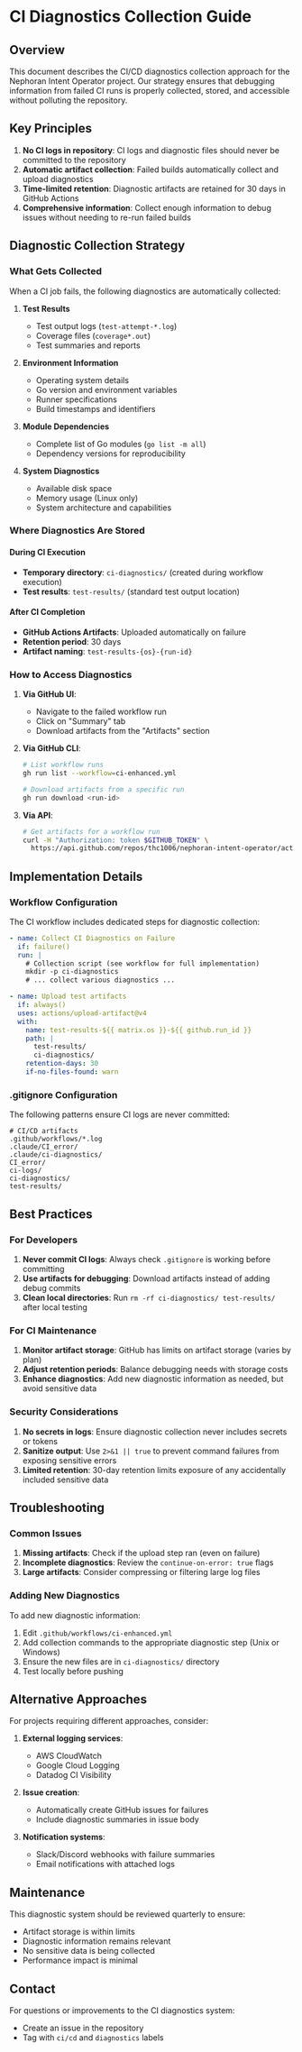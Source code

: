 # CI Diagnostics Collection Guide

## Overview

This document describes the CI/CD diagnostics collection approach for the Nephoran Intent Operator project. Our strategy ensures that debugging information from failed CI runs is properly collected, stored, and accessible without polluting the repository.

## Key Principles

1. **No CI logs in repository**: CI logs and diagnostic files should never be committed to the repository
2. **Automatic artifact collection**: Failed builds automatically collect and upload diagnostics
3. **Time-limited retention**: Diagnostic artifacts are retained for 30 days in GitHub Actions
4. **Comprehensive information**: Collect enough information to debug issues without needing to re-run failed builds

## Diagnostic Collection Strategy

### What Gets Collected

When a CI job fails, the following diagnostics are automatically collected:

1. **Test Results**
   - Test output logs (`test-attempt-*.log`)
   - Coverage files (`coverage*.out`)
   - Test summaries and reports

2. **Environment Information**
   - Operating system details
   - Go version and environment variables
   - Runner specifications
   - Build timestamps and identifiers

3. **Module Dependencies**
   - Complete list of Go modules (`go list -m all`)
   - Dependency versions for reproducibility

4. **System Diagnostics**
   - Available disk space
   - Memory usage (Linux only)
   - System architecture and capabilities

### Where Diagnostics Are Stored

#### During CI Execution
- **Temporary directory**: `ci-diagnostics/` (created during workflow execution)
- **Test results**: `test-results/` (standard test output location)

#### After CI Completion
- **GitHub Actions Artifacts**: Uploaded automatically on failure
- **Retention period**: 30 days
- **Artifact naming**: `test-results-{os}-{run-id}`

### How to Access Diagnostics

1. **Via GitHub UI**:
   - Navigate to the failed workflow run
   - Click on "Summary" tab
   - Download artifacts from the "Artifacts" section

2. **Via GitHub CLI**:
   ```bash
   # List workflow runs
   gh run list --workflow=ci-enhanced.yml
   
   # Download artifacts from a specific run
   gh run download <run-id>
   ```

3. **Via API**:
   ```bash
   # Get artifacts for a workflow run
   curl -H "Authorization: token $GITHUB_TOKEN" \
     https://api.github.com/repos/thc1006/nephoran-intent-operator/actions/runs/<run-id>/artifacts
   ```

## Implementation Details

### Workflow Configuration

The CI workflow includes dedicated steps for diagnostic collection:

```yaml
- name: Collect CI Diagnostics on Failure
  if: failure()
  run: |
    # Collection script (see workflow for full implementation)
    mkdir -p ci-diagnostics
    # ... collect various diagnostics ...

- name: Upload test artifacts
  if: always()
  uses: actions/upload-artifact@v4
  with:
    name: test-results-${{ matrix.os }}-${{ github.run_id }}
    path: |
      test-results/
      ci-diagnostics/
    retention-days: 30
    if-no-files-found: warn
```

### .gitignore Configuration

The following patterns ensure CI logs are never committed:

```gitignore
# CI/CD artifacts
.github/workflows/*.log
.claude/CI_error/
.claude/ci-diagnostics/
CI_error/
ci-logs/
ci-diagnostics/
test-results/
```

## Best Practices

### For Developers

1. **Never commit CI logs**: Always check `.gitignore` is working before committing
2. **Use artifacts for debugging**: Download artifacts instead of adding debug commits
3. **Clean local directories**: Run `rm -rf ci-diagnostics/ test-results/` after local testing

### For CI Maintenance

1. **Monitor artifact storage**: GitHub has limits on artifact storage (varies by plan)
2. **Adjust retention periods**: Balance debugging needs with storage costs
3. **Enhance diagnostics**: Add new diagnostic information as needed, but avoid sensitive data

### Security Considerations

1. **No secrets in logs**: Ensure diagnostic collection never includes secrets or tokens
2. **Sanitize output**: Use `2>&1 || true` to prevent command failures from exposing sensitive errors
3. **Limited retention**: 30-day retention limits exposure of any accidentally included sensitive data

## Troubleshooting

### Common Issues

1. **Missing artifacts**: Check if the upload step ran (even on failure)
2. **Incomplete diagnostics**: Review the `continue-on-error: true` flags
3. **Large artifacts**: Consider compressing or filtering large log files

### Adding New Diagnostics

To add new diagnostic information:

1. Edit `.github/workflows/ci-enhanced.yml`
2. Add collection commands to the appropriate diagnostic step (Unix or Windows)
3. Ensure the new files are in `ci-diagnostics/` directory
4. Test locally before pushing

## Alternative Approaches

For projects requiring different approaches, consider:

1. **External logging services**: 
   - AWS CloudWatch
   - Google Cloud Logging
   - Datadog CI Visibility

2. **Issue creation**:
   - Automatically create GitHub issues for failures
   - Include diagnostic summaries in issue body

3. **Notification systems**:
   - Slack/Discord webhooks with failure summaries
   - Email notifications with attached logs

## Maintenance

This diagnostic system should be reviewed quarterly to ensure:
- Artifact storage is within limits
- Diagnostic information remains relevant
- No sensitive data is being collected
- Performance impact is minimal

## Contact

For questions or improvements to the CI diagnostics system:
- Create an issue in the repository
- Tag with `ci/cd` and `diagnostics` labels